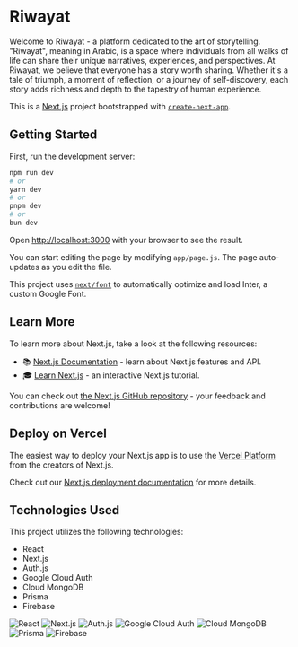 # Riwayat

Welcome to Riwayat - a platform dedicated to the art of storytelling. "Riwayat", meaning in Arabic, is a space where individuals from all walks of life can share their unique narratives, experiences, and perspectives. At Riwayat, we believe that everyone has a story worth sharing. Whether it's a tale of triumph, a moment of reflection, or a journey of self-discovery, each story adds richness and depth to the tapestry of human experience.

This is a [Next.js](https://nextjs.org/) project bootstrapped with [`create-next-app`](https://github.com/vercel/next.js/tree/canary/packages/create-next-app).

## Getting Started

First, run the development server:

```bash
npm run dev
# or
yarn dev
# or
pnpm dev
# or
bun dev
```

Open [http://localhost:3000](http://localhost:3000) with your browser to see the result.

You can start editing the page by modifying `app/page.js`. The page auto-updates as you edit the file.

This project uses [`next/font`](https://nextjs.org/docs/basic-features/font-optimization) to automatically optimize and load Inter, a custom Google Font.

## Learn More

To learn more about Next.js, take a look at the following resources:

- 📚 [Next.js Documentation](https://nextjs.org/docs) - learn about Next.js features and API.
- 🎓 [Learn Next.js](https://nextjs.org/learn) - an interactive Next.js tutorial.

You can check out [the Next.js GitHub repository](https://github.com/vercel/next.js/) - your feedback and contributions are welcome!

## Deploy on Vercel

The easiest way to deploy your Next.js app is to use the [Vercel Platform](https://vercel.com/new?utm_medium=default-template&filter=next.js&utm_source=create-next-app&utm_campaign=create-next-app-readme) from the creators of Next.js.

Check out our [Next.js deployment documentation](https://nextjs.org/docs/deployment) for more details.

## Technologies Used

This project utilizes the following technologies:
- React
- Next.js
- Auth.js
- Google Cloud Auth
- Cloud MongoDB
- Prisma
- Firebase
  
![React](https://icons8.com/icon/wPohyHO_qO1a/react.png)  ![Next.js](https://img.icons8.com/color/48/000000/nextjs.png)  ![Auth.js](https://img.icons8.com/ios/50/000000/login-rounded-right.png)  ![Google Cloud Auth](https://img.icons8.com/color/48/000000/google-cloud.png)  ![Cloud MongoDB](https://img.icons8.com/color/48/000000/mongodb.png)  ![Prisma](https://icons8.com/icon/aqb9SdV9P8oC/prisma-orm.png)  ![Firebase](https://img.icons8.com/color/48/000000/firebase.png)
